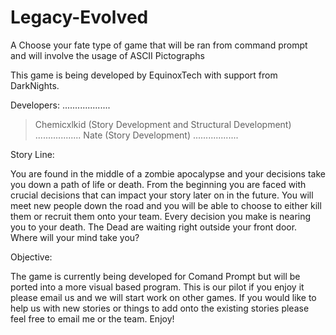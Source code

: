 # Legacy-Evolved
A Choose your fate type of game that will be ran from command prompt and will involve the usage of ASCII Pictographs

This game is being developed by EquinoxTech with support from DarkNights.

Developers:
...................
>Chemicxlkid (Story Development and Structural Development)
..................
>Nate (Story Development)
..................

Story Line:

You are found in the middle of a zombie apocalypse and your decisions take you down a path of life or death. From the beginning you are faced with crucial decisions that can impact your story later on in the future. You will meet new people down the road and you will be able to choose to either kill them or recruit them onto your team. Every decision you make is nearing you to your death. The Dead are waiting right outside your front door. Where will your mind take you?

Objective:

The game is currently being developed for Comand Prompt but will be ported into a more visual based program. This is our pilot if you enjoy it please email us and we will start work on other games. If you would like to help us with new stories or things to add onto the existing stories please feel free to email me or the team. Enjoy!
